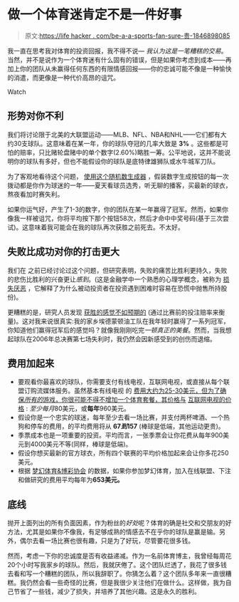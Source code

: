 # 做一个体育迷肯定不是一件好事

> 原文:[https://life hacker . com/be-a-a-sports-fan-sure-贵-1846898085](https://lifehacker.com/being-a-sports-fan-sure-is-expensive-1846898085)

我一直在思考我对体育的投资回报，我不得不说— *我认为这是一笔糟糕的交易*。当然，并不是说作为一个体育迷有什么固有的错误，但是如果你考虑到成本——再加上你的团队从未赢得任何东西的有限情感回报——你的忠诚可能不像是一种愉快的消遣，而更像是一种代价高昂的诅咒。

Watch

## **形势对你不利**

我们将讨论限于北美的大联盟运动——MLB、NFL、NBA和NHL——它们都有大约30支球队。这意味着在某一年，你的球队夺冠的几率大致是 **3%** 。这些都是可怕的赔率，只比赌轮盘赌中的单个数字(2.60%)略胜一筹。公平地说，这并不能说明你的球队有多好，但也不能假设你的球队是底特律雄狮队或水牛城军刀队。

为了客观地看待这个问题， [使用这个随机数生成器](https://numbergenerator.org/randomnumbergenerator/1-100) ，假装数字生成按钮的每一次拨动都是你作为球迷的一年——夏天看球员选秀，听无聊的播客，买最新的球衣，熬夜看加时赛失利。

如果你运气好，产生了1-3的数字，你的团队在某一年赢得了冠军。然而，如果你像我一样被诅咒，你将平均按下那个按钮58次，然后才命中中奖号码(基于三次尝试)。这意味着我可能会在我的球队再次获胜之前死去。不太好。

## **失败比成功对你的打击更大**

我们在 之前已经讨论过这个问题，但研究表明，失败的痛苦比胜利更持久，失败的悲伤比胜利的兴奋更让*感到*。(这是金融学中一个熟悉的心理学概念，被称为 [损失厌恶](https://www.investopedia.com/terms/l/loss-psychology.asp) ，它解释了为什么被动投资者在投资遇到困难时容易在恐慌中抛售所持股份)。

更糟糕的是，研究人员发现 [获胜的感觉不如预期的](https://qz.com/1330113/emotionally-and-economically-being-a-sports-fan-sucks-so-why-do-we-do-it/) (通过比赛前的投注赔率来衡量)。这对我来说很真实:我的家乡埃德蒙顿油工队在我年轻时赢得了一系列冠军，你知道他们赢得冠军后的感觉吗？就像我刚刚吃完*一顿真正的美餐*。然而，当我想起球队在2006年总决赛第七场失利时，我仍然会因新感受到的创伤而退缩。

## **费用加起来**

*   要观看你最喜欢的球队，你需要支付有线电视，互联网电视，或直接从每个联盟订购流媒体服务。虽然基本有线电视 的 [费用大约为25-30美元，但为了确保*所有的*游戏，你很可能不得不增加一个体育套餐，其价格与](https://www.techwalla.com/articles/what-is-the-average-cost-of-cable-tv-per-month) [互联网电视的价格](https://www.reviews.org/tv-service/best-sports-packages/) : *至少每月*80美元，或**每年**960美元。
*   假设你是一个忠实的球迷，每年至少去看一场比赛，并支付两杯啤酒、一个热狗和停车的费用，的平均费用将从 **$67到$157** (棒球是低端，其他运动更贵)。
*   季票成本也是一项重要的投资。平均而言，一张季票会让你花费从每年900美元到4000美元不等(同样，棒球是低端)。
*   假设你想买最新的官方球衣，所有四个联赛的平均价格加起来会让你多花250美元。
*   根据 [梦幻体育&博彩协会](https://thefsga.org/) 的数据，如果你参加梦幻体育，加入在线联盟、下注和做研究的费用平均每年为**653美元。**

## **底线**

抛开上面列出的所有负面因素，作为粉丝的*好处*呢？体育的确是社交和交朋友的好方法，尤其是如果你不像我，有足够成熟的情感去不在乎你的球队是赢是输。另外，偶尔去看一场比赛也很有趣，只是为了好玩，尽管要花很多钱。

然而，考虑一下你的忠诚度是否有收益递减。作为一名前体育博主，我曾经每周花20个小时写我家乡的球队。然后，我就厌倦了。这个团队烂透了，我花了很多钱去看和写一个糟糕的团队，所以我辞职了。你猜怎么着？这个团队多年来一直很糟糕。我仍然会看一些奇怪的比赛，但是我很少关注他们在做什么。这样做，我为自己节省了一些钱，减少了损失，并培养了其他兴趣。这是永久的胜利。